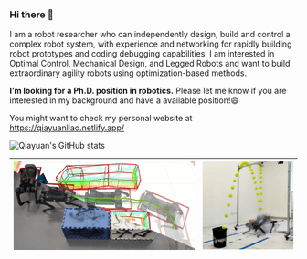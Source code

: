### Hi there 👋

I am a robot researcher who can independently design, build and control a complex robot system, with experience and networking for rapidly building robot prototypes and coding debugging capabilities. I am interested in Optimal Control, Mechanical Design, and Legged Robots and want to build extraordinary agility robots using optimization-based methods.

**I’m looking for a Ph.D. position in robotics.** Please let me know if you are interested in my background and have a available position!😄️

You might want to check my personal website at https://qiayuanliao.netlify.app/

![Qiayuan's GitHub stats](https://github-readme-stats.vercel.app/api?username=qiayuanliao&include_all_commits=true&show_icons=true&count_private=true&hide_rank=true)

<table class="tg">
<thead>
  <tr>
    <th class="tg-c3ow"> <img src="assets/nmpc_dcbf_duality.jpg" alt="nmpc_dcbf_duality" width=400 /> </th>
    <th class="tg-0pky"> <img src="assets/bbq.jpg" alt="bbq" width=200 /> </th>
  </tr>
</thead>

</table>

